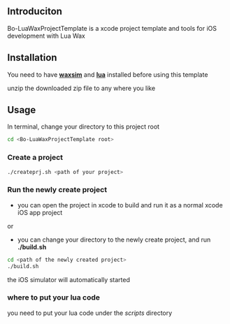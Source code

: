 Introduciton
------------------------

Bo-LuaWaxProjectTemplate is a xcode project template and tools for iOS development with Lua Wax

Installation
------------------------
You need to have [**waxsim**](https://github.com/square/waxsim) and [**lua**](http://lua.org) installed before using this template

unzip the downloaded zip file to any where you like

Usage
------------------------
In terminal, change your directory to this project root
`````sh
cd <Bo-LuaWaxProjectTemplate root>
`````
### Create a project
`````sh
./createprj.sh <path of your project>
`````

### Run the newly create project
- you can open the project in xcode to build and run it as a normal xcode iOS app project

or 

- you can change your directory to the newly create project, and run **./build.sh**

`````sh
cd <path of the newly created project>
./build.sh
`````

the iOS simulator will automatically started

### where to put your lua code
you need to put your lua code under the *scripts* directory 
